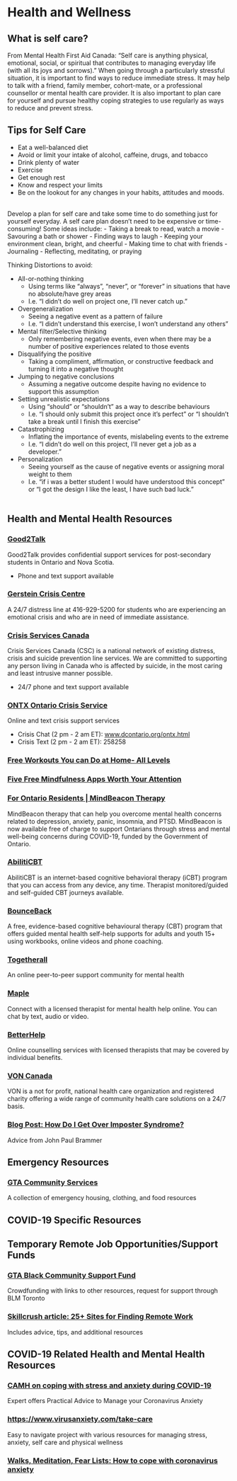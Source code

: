 
# Health and Wellness

## What is self care?
From Mental Health First Aid Canada: “Self care is anything physical, emotional, social, or spiritual that contributes to managing everyday life (with all its joys and sorrows).”
When going through a particularly stressful situation, it is important to find ways to reduce immediate stress. It may help to talk with a friend, family member, cohort-mate, or a professional counsellor or mental health care provider. It is also important to plan care for yourself and pursue healthy coping strategies to use regularly as ways to reduce and prevent stress.

## Tips for Self Care
- Eat a well-balanced diet
- Avoid or limit your intake of alcohol, caffeine, drugs, and tobacco
- Drink plenty of water
- Exercise
- Get enough rest
- Know and respect your limits
- Be on the lookout for any changes in your habits, attitudes and moods.
</br>
Develop a plan for self care and take some time to do something just for yourself everyday. A self care
plan doesn’t need to be expensive or time-consuming! Some ideas include:
- Taking a break to read, watch a movie
- Savouring a bath or shower
- Finding ways to laugh
- Keeping your environment clean, bright, and cheerful
- Making time to chat with friends
- Journaling
- Reflecting, meditating, or praying
</br>

Thinking Distortions to avoid:
- All-or-nothing thinking
  - Using terms like “always”, “never”, or “forever” in situations that have no absolute/have grey areas
  - I.e. “I didn’t do well on project one, I’ll never catch up.”
- Overgeneralization
  - Seeing a negative event as a pattern of failure 
  - I.e. “I didn’t understand this exercise, I won’t understand any others”
- Mental filter/Selective thinking
  - Only remembering negative events, even when there may be a number of positive experiences related to those events 
- Disqualifying the positive
  - Taking a compliment, affirmation, or constructive feedback and turning it into a negative thought
- Jumping to negative conclusions
  - Assuming a negative outcome despite having no evidence to support this assumption
- Setting unrealistic expectations
  - Using “should” or “shouldn’t” as a way to describe behaviours
  - I.e. “I should only submit this project once it’s perfect” or “I shouldn’t take a break until I finish this exercise”
- Catastrophizing
  - Inflating the importance of events, mislabeling events to the extreme 
  - I.e. “I didn’t do well on this project, I’ll never get a job as a developer.”
- Personalization
  - Seeing yourself as the cause of negative events or assigning moral weight to them
  - I.e. “if i was a better student I would have understood this concept” or “I got the design I like the least, I have such bad luck.”
</br></br>

## Health and Mental Health Resources
### [Good2Talk](https://good2talk.ca/) 
Good2Talk provides confidential support services for post-secondary students in Ontario and Nova Scotia.
- Phone and text support available

### [Gerstein Crisis Centre](https://gersteincentre.org/)
A 24/7 distress line at 416-929-5200 for students who are experiencing an emotional crisis and who are in need of immediate assistance.

### [Crisis Services Canada](https://www.crisisservicescanada.ca/en/)
Crisis Services Canada (CSC) is a national network of existing distress, crisis and suicide prevention line services. We are committed to supporting any person living in Canada who is affected by suicide, in the most caring and least intrusive manner possible.
- 24/7 phone and text support available

### [ONTX Ontario Crisis Service](https://distresscentredurham.com/ontario-online-text-crisis-services/)
Online and text crisis support services
- Crisis Chat (2 pm - 2 am ET): www.dcontario.org/ontx.html
- Crisis Text (2 pm - 2 am ET): 258258

### [Free Workouts You can Do at Home- All Levels](https://www.bostonglobe.com/2020/03/15/nation/not-going-gym-here-are-some-free-workouts-you-can-do-home-during-coronavirus-shutdown/?s_campaign=breakingnews:newsletter)
      
### [Five Free Mindfulness Apps Worth Your Attention](https://www.mindful.org/free-mindfulness-apps-worthy-of-your-attention/)

### [For Ontario Residents | MindBeacon Therapy](https://www.mindbeacon.com/)
MindBeacon therapy that can help you overcome mental health concerns related to depression, anxiety, panic, insomnia, and PTSD. MindBeacon is now available free of charge to support Ontarians through stress and mental well-being concerns during COVID-19, funded by the Government of Ontario.

### [AbilitiCBT](https://ontario.abiliticbt.com/home)
AbilitiCBT is an internet-based cognitive behavioral therapy (iCBT) program that you can access from any device, any time. Therapist monitored/guided and self-guided CBT journeys available.

### [BounceBack](https://bouncebackontario.ca/)
A free, evidence-based cognitive behavioural therapy (CBT) program that offers guided mental health self-help supports for adults and youth 15+ using workbooks, online videos and phone coaching.

### [Togetherall](https://togetherall.com/en-ca/)
An online peer-to-peer support community for mental health

### [Maple](https://www.getmaple.ca/providers/psychotherapist-counselling/)
Connect with a licensed therapist for mental health help online. You can chat by text, audio or video.

### [BetterHelp](https://www.betterhelp.com/)
Online counselling services with licensed therapists that may be covered by individual benefits.

### [VON Canada](https://www.von.ca/)
VON is a not for profit, national health care organization and registered charity offering a wide range of community health care solutions on a 24/7 basis.

### [Blog Post: How Do I Get Over Imposter Syndrome?](https://holapapi.substack.com/p/how-do-i-get-over-imposter-syndrome)
Advice from John Paul Brammer

## Emergency Resources

### [GTA Community Services](https://www.dcogt.com/community-services)
A collection of emergency housing, clothing, and food resources
            
## COVID-19 Specific Resources

## Temporary Remote Job Opportunities/Support Funds

### [GTA Black Community Support Fund](https://www.gofundme.com/f/black-emergency-support-fund?utm_medium=copy_link&utm_source=customer&utm_campaign=p_lico+share-sheet)
Crowdfunding with links to other resources, request for support through BLM Toronto

### [Skillcrush article: ​25+ Sites for Finding Remote Work](https://skillcrush.com/blog/sites-finding-remote-work/?fbclid=IwAR1QFYOlDSrVz_FKokc10pKUJQ3Ocd1Mlj8YCjRaPV0InMLTyA3GMayH1HA)
Includes advice, tips, and additional resources

## COVID-19 Related Health and Mental Health Resources

### [CAMH on coping with stress and anxiety during COVID-19](https://www.camh.ca/en/health-info/mental-health-and-covid-19)
Expert offers Practical Advice to Manage your Coronavirus Anxiety

### https://www.virusanxiety.com/take-care
Easy to navigate project with various resources for managing stress, anxiety, self care and physical wellness

### [Walks, Meditation, Fear Lists: How to cope with coronavirus anxiety](https://www.bostonglobe.com/2020/03/19/nation/walks-meditation-fear-lists-how-people-are-coping-with-coronavirus-anxiety/?s_campaign=breakingnews:newsletter)

